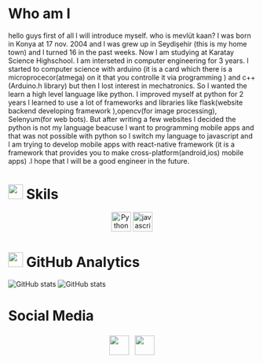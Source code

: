 # Who am I
hello guys first of all l will introduce myself. who is mevlüt kaan? l was born in Konya at 17 nov. 2004 and l was grew up in Seydişehir (this is my home town) and l turned 16 in the past weeks. Now l am studying at Karatay Science Highschool. I am interseted in computer engineering for 3 years. l started to computer science with arduino (it is a card which there is a microprocecor(atmega) on it that you controlle it via programming )
and c++ (Arduino.h library) but then I lost interest in mechatronics. So l wanted the learn a high level language like python. I improved myself at  python for 2 years l learned to use a lot of frameworks and libraries like flask(website backend developing framework ),opencv(for image processing), Selenyum(for web bots). But after writing a few websites l decided the python is not my language beacuse l want to programming mobile apps and that was not possible with python so l switch my language to javascript and l am trying to develop mobile apps with react-native framework (it is a framework that provides you to make cross-platform(android,ios) mobile apps) .l hope that l will be a good engineer in the future.

# <img src="https://github.githubassets.com/images/icons/emoji/unicode/1f6e0.png" width="30" height="30"/> Skils
<p align="center">
<img src="https://cdn.jsdelivr.net/npm/simple-icons@v3/icons/python.svg" alt="Python" height="40" >
<img src="https://cdn.jsdelivr.net/npm/simple-icons@v3/icons/javascript.svg" alt="javascript" height="40" >
<p>
 
# <img src="https://github.githubassets.com/images/icons/emoji/unicode/2699.png"  width="30" height="30"/> GitHub Analytics
![GitHub stats](https://github-readme-stats.vercel.app/api?username=kaankarakoc42&show_icons=true&theme=tokyonight)
![GitHub stats](https://github-readme-stats.vercel.app/api/top-langs/?username=kaankarakoc42&theme=tokyonight&layout=compact)


# Social Media
<p align="center">
<a href="mailto:karakockaan326@gamil.com"> <img src="https://cdn.jsdelivr.net/npm/simple-icons@v3/icons/gmail.svg" height="40" style="vertical-align:top; margin:4px"><a/>
 <a href="https://www.instagram.com/kaankarakoc42/"> <img src="https://cdn.jsdelivr.net/npm/simple-icons@v3/icons/instagram.svg"  height="40" style="vertical-align:top; margin:4px"><a/>
 <p/>

